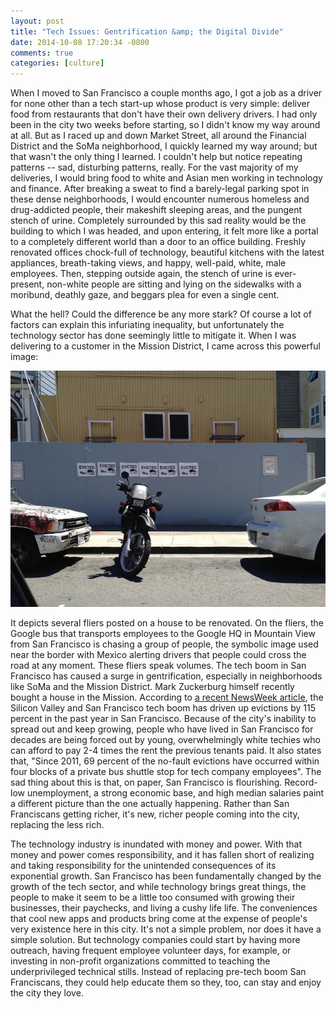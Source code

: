 ```yaml
---
layout: post
title: "Tech Issues: Gentrification &amp; the Digital Divide"
date: 2014-10-08 17:20:34 -0800
comments: true
categories: [culture]
---
```

When I moved to San Francisco a couple months ago, I got a job as a driver for none other than a tech start-up whose product is very simple: deliver food from restaurants that don't have their own delivery drivers. I had only been in the city two weeks before starting, so I didn't know my way around at all. But as I raced up and down Market Street, all around the Financial District and the SoMa neighborhood, I quickly learned my way around; but that wasn't the only thing I learned. I couldn't help but notice repeating patterns -- sad, disturbing patterns, really. For the vast majority of my deliveries, I would bring food to white and Asian men working in technology and finance. After breaking a sweat to find a barely-legal parking spot in these dense neighborhoods, I would encounter numerous homeless and drug-addicted people, their makeshift sleeping areas, and the pungent stench of urine. Completely surrounded by this sad reality would be the building to which I was headed, and upon entering, it felt more like a portal to a completely different world than a door to an office building. Freshly renovated offices chock-full of technology, beautiful kitchens with the latest appliances, breath-taking views, and happy, well-paid, white, male employees. Then, stepping outside again, the stench of urine is ever-present, non-white people are sitting and lying on the sidewalks with a moribund, deathly gaze, and beggars plea for even a single cent.

What the hell? Could the difference be any more stark? Of course a lot of factors can explain this infuriating inequality, but unfortunately the technology sector has done seemingly little to mitigate it. When I was delivering to a customer in the Mission District, I came across this powerful image:

![Gentrification](../images/gentrification.JPG)

It depicts several fliers posted on a house to be renovated. On the fliers, the Google bus that transports employees to the Google HQ in Mountain View from San Francisco is chasing a group of people, the symbolic image used near the border with Mexico alerting drivers that people could cross the road at any moment. These fliers speak volumes. The tech boom in San Francisco has caused a surge in gentrification, especially in neighborhoods like SoMa and the Mission District. Mark Zuckerburg himself recently bought a house in the Mission. According to [a recent NewsWeek article](http://www.newsweek.com/2014/04/25/tech-boom-forces-ruthless-gentrification-san-francisco-248135.html), the Silicon Valley and San Francisco tech boom has driven up evictions by 115 percent in the past year in San Francisco. Because of the city's inability to spread out and keep growing, people who have lived in San Francisco for decades are being forced out by young, overwhelmingly white techies who can afford to pay 2-4 times the rent the previous tenants paid. It also states that, "Since 2011, 69 percent of the no-fault evictions have occurred within four blocks of a private bus shuttle stop for tech company employees". The sad thing about this is that, on paper, San Francisco is flourishing. Record-low unemployment, a strong economic base, and high median salaries paint a different picture than the one actually happening. Rather than San Franciscans getting richer, it's new, richer people coming into the city, replacing the less rich.

The technology industry is inundated with money and power. With that money and power comes responsibility, and it has fallen short of realizing and taking responsibility for the unintended consequences of its exponential growth. San Francisco has been fundamentally changed by the growth of the tech sector, and while technology brings great things, the people to make it seem to be a little too consumed with growing their businesses, their paychecks, and living a cushy life life. The conveniences that cool new apps and products bring come at the expense of people's very existence here in this city. It's not a simple problem, nor does it have a simple solution. But technology companies could start by having more outreach, having frequent employee volunteer days, for example, or investing in non-profit organizations committed to teaching the underprivileged technical stills. Instead of replacing pre-tech boom San Franciscans, they could help educate them so they, too, can stay and enjoy the city they love.
